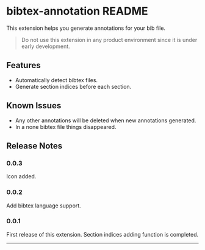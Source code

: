 # bibtex-annotation README

This extension helps you generate annotations for your bib file. 

> Do not use this extension in any product environment since it is under early development. 

## Features

- Automatically detect bibtex files.
- Generate section indices before each section.

## Known Issues

- Any other annotations will be deleted when new annotations generated.
- In a none bibtex file things disappeared.

## Release Notes

### 0.0.3

Icon added.

### 0.0.2

Add bibtex language support.

### 0.0.1

First release of this extension.
Section indices adding function is completed.

-----------------------------------------------------------------------------------------------------------
